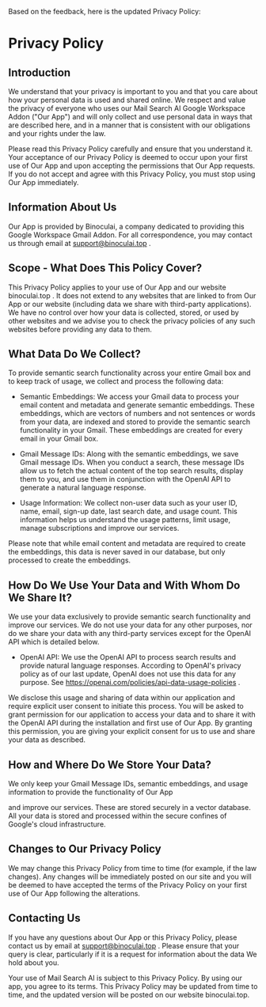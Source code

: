 Based on the feedback, here is the updated Privacy Policy:

# Privacy Policy

## Introduction

We understand that your privacy is important to you and that you care about how your personal data is used and shared online. We respect and value the privacy of everyone who uses our Mail Search AI Google Workspace Addon ("Our App") and will only collect and use personal data in ways that are described here, and in a manner that is consistent with our obligations and your rights under the law.

Please read this Privacy Policy carefully and ensure that you understand it. Your acceptance of our Privacy Policy is deemed to occur upon your first use of Our App and upon accepting the permissions that Our App requests. If you do not accept and agree with this Privacy Policy, you must stop using Our App immediately.

## Information About Us

Our App is provided by Binoculai, a company dedicated to providing this Google Workspace Gmail Addon. For all correspondence, you may contact us through email at support@binoculai.top .

## Scope - What Does This Policy Cover?

This Privacy Policy applies to your use of Our App and our website binoculai.top . It does not extend to any websites that are linked to from Our App or our website (including data we share with third-party applications). We have no control over how your data is collected, stored, or used by other websites and we advise you to check the privacy policies of any such websites before providing any data to them.

## What Data Do We Collect?

To provide semantic search functionality across your entire Gmail box and to keep track of usage, we collect and process the following data:

- Semantic Embeddings: We access your Gmail data to process your email content and metadata and generate semantic embeddings. These embeddings, which are vectors of numbers and not sentences or words from your data, are indexed and stored to provide the semantic search functionality in your Gmail. These embeddings are created for every email in your Gmail box.

- Gmail Message IDs: Along with the semantic embeddings, we save Gmail message IDs. When you conduct a search, these message IDs allow us to fetch the actual content of the top search results, display them to you, and use them in conjunction with the OpenAI API to generate a natural language response.

- Usage Information: We collect non-user data such as your user ID, name, email, sign-up date, last search date, and usage count. This information helps us understand the usage patterns, limit usage, manage subscriptions and improve our services.

Please note that while email content and metadata are required to create the embeddings, this data is never saved in our database, but only processed to create the embeddings.

## How Do We Use Your Data and With Whom Do We Share It?

We use your data exclusively to provide semantic search functionality and improve our services. We do not use your data for any other purposes, nor do we share your data with any third-party services except for the OpenAI API which is detailed below.

- OpenAI API: We use the OpenAI API to process search results and provide natural language responses. According to OpenAI's privacy policy as of our last update, OpenAI does not use this data for any purpose. See https://openai.com/policies/api-data-usage-policies .

We disclose this usage and sharing of data within our application and require explicit user consent to initiate this process. You will be asked to grant permission for our application to access your data and to share it with the OpenAI API during the installation and first use of Our App. By granting this permission, you are giving your explicit consent for us to use and share your data as described.

## How and Where Do We Store Your Data?

We only keep your Gmail Message IDs, semantic embeddings, and usage information to provide the functionality of Our App

 and improve our services. These are stored securely in a vector database. All your data is stored and processed within the secure confines of Google's cloud infrastructure.

## Changes to Our Privacy Policy

We may change this Privacy Policy from time to time (for example, if the law changes). Any changes will be immediately posted on our site and you will be deemed to have accepted the terms of the Privacy Policy on your first use of Our App following the alterations.

## Contacting Us

If you have any questions about Our App or this Privacy Policy, please contact us by email at support@binoculai.top . Please ensure that your query is clear, particularly if it is a request for information about the data We hold about you.

Your use of Mail Search AI is subject to this Privacy Policy. By using our app, you agree to its terms. This Privacy Policy may be updated from time to time, and the updated version will be posted on our website binoculai.top.